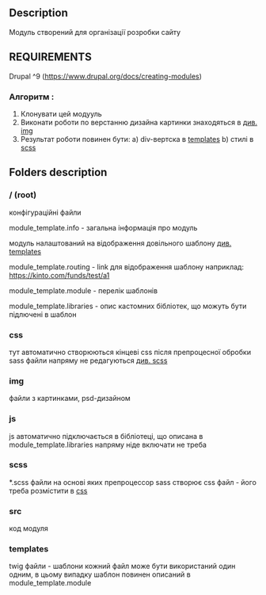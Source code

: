 ## Description

Модуль створений для організації розробки сайту

## REQUIREMENTS

Drupal ^9 (https://www.drupal.org/docs/creating-modules)

### Алгоритм :
1. Клонувати цей модууль
2. Виконати роботи по верстанню дизайна
картинки знаходяться в  [див. img](#img)
3. Результат роботи повинен бути:
  a) div-вертска в [templates](#templates)
  b) стилі в [scss](#scss)

## Folders description

### / (root)

конфігураційні файли

module_template.info - загальна інформація про модуль 

модуль налаштований на відображення довільного шаблону [див. templates](#templates)

module_template.routing - link для відображення шаблону 
наприклад: 
https://kinto.com/funds/test/a1

module_template.module - перелік шаблонів

module_template.libraries - опис кастомних бібліотек, що можуть бути підлючені в шаблон

### css

тут автоматично створюються кінцеві css після препроцесної обробки sass
файли напряму не редагуються [див. scss](#scss)

### img

файли з картинками, psd-дизайном

### js

js автоматично підключається в бібліотеці, що описана в module_template.libraries
напряму ніде включати не треба

### scss

*.scss файли на основі яких препроцессор sass створює css файл - його треба розмістити в [css](#css)

### src

код модуля

### templates

twig файли - шаблони
кожний файл може бути використаний один одним, в цьому випадку шаблон повинен описаний в module_template.module


